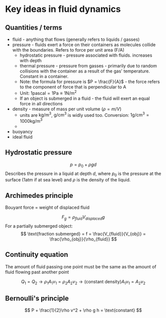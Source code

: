 # Key ideas in fluid dynamics

## Quantities / terms

- fluid - anything that flows (generally refers to liquids / gasses)
- pressure - fluids exert a force on their containers as molecules collide with the boundaries. Refers to force per unit area (F/A)
	- hydrostatic pressure - pressure associated with fluids. increases with depth
	- thermal pressure - pressure from gasses - primarily due to random collisions with the container as a result of the gas' temperature. Constant in a container. 
	- Note: the formula for pressure is $P = \frac{F}{A}$ - the force refers to the component of force that is perpendicular to A
	- Unit: $1 \text{pascal} = 1 \text{Pa} \equiv 1 \text{N}/\text{m}^2$ 
	- If an object is submerged in a fluid - the fluid will exert an equal force in all directions
- density - measure of mass per unit volume ($\rho = m/V$)
	- units are $\text{kg}/\text{m}^3$, $\text{g}/\text{cm}^3$ is  widly used too. Conversion: $1 \text{g}/\text{cm}^3 = 1000 \text{kg}/\text{m}^ 3$
	- 
- buoyancy
- ideal fluid

## Hydrostatic pressure
$$
p = p_0 + \rho g d 
$$
Describes the pressure in a liquid at depth $d$, where $p_0$ is the pressure at the surface (1atm if at sea level) and $\rho$ is the density of the liquid. 

## Archimedes principle

Bouyant force = weight of displaced fluid

$$
F_g = \rho_{fluid} V_{displaced} g 
$$
For a partially submerged object:
$$
\text{fraction submerged} = f = \frac{V_{fluid}}{V_{obj}} = \frac{\rho_{obj}}{\rho_{fluid}} 
$$
## Continuity equation
The amount of fluid passing one point must be the same as the amount of fluid flowing past another point

$$
Q_1 = Q_2 \rightarrow \rho_1 A_1v_1 = \rho_2 A_2v_2 \rightarrow (\text{constant density}) A_1v_1 = A_2v_2
$$


## Bernoulli's principle
$$
P + \frac{1}{2}\rho v^2 + \rho g h = \text{constant}
$$
